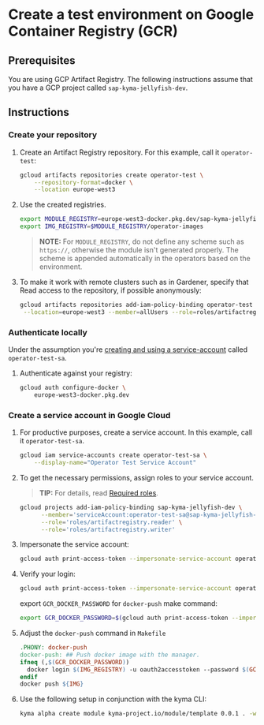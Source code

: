 # Create a test environment on Google Container Registry (GCR)

## Prerequisites

You are using GCP Artifact Registry. The following instructions assume that you have a GCP project called `sap-kyma-jellyfish-dev`.

## Instructions

### Create your repository

1. Create an Artifact Registry repository. For this example, call it `operator-test`:

   ```sh
   gcloud artifacts repositories create operator-test \
       --repository-format=docker \
       --location europe-west3

2. Use the created registries.

   ```sh
   export MODULE_REGISTRY=europe-west3-docker.pkg.dev/sap-kyma-jellyfish-dev/operator-test
   export IMG_REGISTRY=$MODULE_REGISTRY/operator-images
   ```

   > **NOTE:** For `MODULE_REGISTRY`, do not define any scheme such as `https://`, otherwise the module isn't generated properly. The scheme is appended automatically in the operators based on the environment.

3. To make it work with remote clusters such as in Gardener, specify that Read access to the repository, if possible anonymously:

   ```sh
   gcloud artifacts repositories add-iam-policy-binding operator-test \
    --location=europe-west3 --member=allUsers --role=roles/artifactregistry.reader

### Authenticate locally

Under the assumption you're [creating and using a service-account](https://kubernetes.io/docs/tasks/configure-pod-container/configure-service-account/) called `operator-test-sa`.

1. Authenticate against your registry:

   ```sh
   gcloud auth configure-docker \
       europe-west3-docker.pkg.dev

### Create a service account in Google Cloud

1. For productive purposes, create a service account. In this example, call it `operator-test-sa`.

   ```sh
   gcloud iam service-accounts create operator-test-sa \
       --display-name="Operator Test Service Account"

2. To get the necessary permissions, assign roles to your service account.

   > **TIP:** For details, read [Required roles](https://cloud.google.com/iam/docs/creating-managing-service-accounts#permissions).

   ```sh
   gcloud projects add-iam-policy-binding sap-kyma-jellyfish-dev \
         --member='serviceAccount:operator-test-sa@sap-kyma-jellyfish-dev.iam.gserviceaccount.com' \
         --role='roles/artifactregistry.reader' \
         --role='roles/artifactregistry.writer'

3. Impersonate the service account:

   ```sh
   gcloud auth print-access-token --impersonate-service-account operator-test-sa@sap-kyma-jellyfish-dev.iam.gserviceaccount.com
   ```

4. Verify your login:

   ```sh
   gcloud auth print-access-token --impersonate-service-account operator-test-sa@sap-kyma-jellyfish-dev.iam.gserviceaccount.com | docker login -u oauth2accesstoken --password-stdin https://europe-west3-docker.pkg.dev/sap-kyma-jellyfish-dev/operator-test
   ```
   export `GCR_DOCKER_PASSWORD` for `docker-push` make command:
   ```sh
   export GCR_DOCKER_PASSWORD=$(gcloud auth print-access-token --impersonate-service-account operator-test-sa@sap-kyma-jellyfish-dev.iam.gserviceaccount.com)
   ```
   
5. Adjust the `docker-push` command in `Makefile`
   ```makefile
   .PHONY: docker-push
   docker-push: ## Push docker image with the manager.
   ifneq (,$(GCR_DOCKER_PASSWORD))
     docker login $(IMG_REGISTRY) -u oauth2accesstoken --password $(GCR_DOCKER_PASSWORD)
   endif
   docker push ${IMG}
   ```
6. Use the following setup in conjunction with the kyma CLI:
   ```sh
   kyma alpha create module kyma-project.io/module/template 0.0.1 . -w -c oauth2accesstoken:$GCR_DOCKER_PASSWORD
   ```